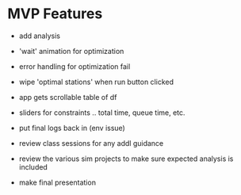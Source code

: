 #  MVP Features

- add analysis
-  'wait' animation for optimization
-  error handling for optimization fail 
-  wipe 'optimal stations' when run button clicked
-  app gets scrollable table of df 

-  sliders for constraints .. total time, queue time, etc.

-  put final logs back in (env issue)

-  review class sessions for any addl guidance
-  review the various sim projects to make sure expected analysis is included
-  make final presentation

